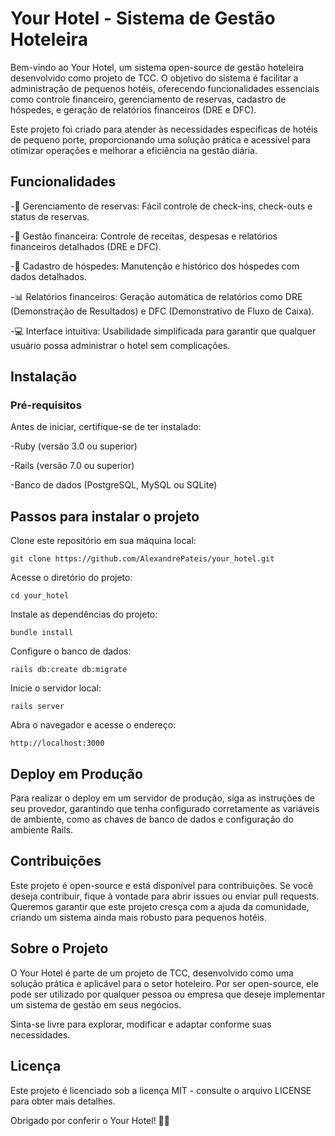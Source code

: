 # Your Hotel - Sistema de Gestão Hoteleira
Bem-vindo ao Your Hotel, um sistema open-source de gestão hoteleira desenvolvido como projeto de TCC. O objetivo do sistema é facilitar a administração de pequenos hotéis, oferecendo funcionalidades essenciais como controle financeiro, gerenciamento de reservas, cadastro de hóspedes, e geração de relatórios financeiros (DRE e DFC).

Este projeto foi criado para atender às necessidades específicas de hotéis de pequeno porte, proporcionando uma solução prática e acessível para otimizar operações e melhorar a eficiência na gestão diária.

## Funcionalidades
-📅 Gerenciamento de reservas: Fácil controle de check-ins, check-outs e status de reservas.

-💼 Gestão financeira: Controle de receitas, despesas e relatórios financeiros detalhados (DRE e DFC).

-🏨 Cadastro de hóspedes: Manutenção e histórico dos hóspedes com dados detalhados.

-📊 Relatórios financeiros: Geração automática de relatórios como DRE (Demonstração de Resultados) e DFC (Demonstrativo de Fluxo de Caixa).

-💻 Interface intuitiva: Usabilidade simplificada para garantir que qualquer usuário possa administrar o hotel sem complicações.

## Instalação

### Pré-requisitos

Antes de iniciar, certifique-se de ter instalado:

-Ruby (versão 3.0 ou superior)

-Rails (versão 7.0 ou superior)

-Banco de dados (PostgreSQL, MySQL ou SQLite)

## Passos para instalar o projeto

Clone este repositório em sua máquina local:

```git clone https://github.com/AlexandrePateis/your_hotel.git```

Acesse o diretório do projeto:

```cd your_hotel```

Instale as dependências do projeto:

```bundle install```

Configure o banco de dados:

```rails db:create db:migrate```

Inicie o servidor local:

```rails server```

Abra o navegador e acesse o endereço:

```http://localhost:3000```

## Deploy em Produção

Para realizar o deploy em um servidor de produção, siga as instruções de seu provedor, garantindo que tenha configurado corretamente as variáveis de ambiente, como as chaves de banco de dados e configuração do ambiente Rails.

## Contribuições

Este projeto é open-source e está disponível para contribuições. Se você deseja contribuir, fique à vontade para abrir issues ou enviar pull requests. Queremos garantir que este projeto cresça com a ajuda da comunidade, criando um sistema ainda mais robusto para pequenos hotéis.

## Sobre o Projeto

O Your Hotel é parte de um projeto de TCC, desenvolvido como uma solução prática e aplicável para o setor hoteleiro. Por ser open-source, ele pode ser utilizado por qualquer pessoa ou empresa que deseje implementar um sistema de gestão em seus negócios.

Sinta-se livre para explorar, modificar e adaptar conforme suas necessidades.

## Licença

Este projeto é licenciado sob a licença MIT - consulte o arquivo LICENSE para obter mais detalhes.

Obrigado por conferir o Your Hotel! 🌟✨
